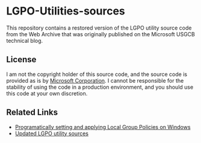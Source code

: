 # LGPO-Utilities-sources

This repository contains a restored version of the LGPO utility source code from the Web Archive that was originally published on the Microsoft USGCB technical blog.

## License

I am not the copyright holder of this source code, and the source code is provided as is by [Microsoft Corporation](https://www.microsoft.com/). I cannot be responsible for the stability of using the code in a production environment, and you should use this code at your own discretion.

## Related Links

- [Programatically setting and applying Local Group Policies on Windows](https://pete.akeo.ie/2011/03/porgramatically-setting-and-applying.html)
- [Updated LGPO utility sources](https://web.archive.org/web/20191126071449/https://blogs.technet.microsoft.com/fdcc/2010/01/15/updated-lgpo-utility-sources/)
